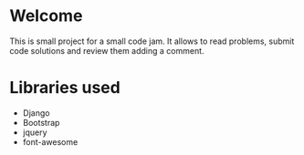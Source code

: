 # Welcome

This is small project for a small code jam. It allows to read problems, submit code solutions and review them adding a
comment.

# Libraries used
* Django
* Bootstrap
* jquery
* font-awesome
